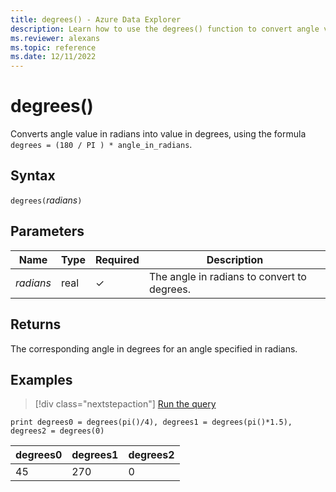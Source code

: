 ```yaml
---
title: degrees() - Azure Data Explorer
description: Learn how to use the degrees() function to convert angle values from radians to values in degrees.
ms.reviewer: alexans
ms.topic: reference
ms.date: 12/11/2022
---
```

# degrees()

Converts angle value in radians into value in degrees, using the formula `degrees = (180 / PI ) * angle_in_radians`.

## Syntax

`degrees(`*radians*`)`

## Parameters

| Name | Type | Required | Description |
|--|--|--|--|
| *radians* | real | &check; | The angle in radians to convert to degrees. |

## Returns

The corresponding angle in degrees for an angle specified in radians.

## Examples

> [!div class="nextstepaction"]
> <a href="https://dataexplorer.azure.com/clusters/help/databases/Samples?query=H4sIAAAAAAAAAysoyswrUUhJTS9KTS02ULCFMTUKMjU09U00dWAChmhyWoZ6pghZIyRZA00AiS3HB1UAAAA=" target="_blank">Run the query</a>

```kusto
print degrees0 = degrees(pi()/4), degrees1 = degrees(pi()*1.5), degrees2 = degrees(0)
```

|degrees0|degrees1|degrees2|
|---|---|---|
|45|270|0|
